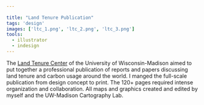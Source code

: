 ```yaml
---
 
title: "Land Tenure Publication"
tags: 'design'
images: ['ltc_1.png', 'ltc_2.png', 'ltc_3.png']
tools:
  - illustrator
  - indesign
---
```


The [Land Tenure Center](http://www.nelson.wisc.edu/ltc/publications.php) of the University of Wisconsin-Madison aimed to put together a professional publication of reports and papers discussing land tenure and carbon usage around the world. I manged the full-scale publication from design concept to print. The 120+ pages required intense organization and collaboration. All maps and graphics created and edited by myself and the UW-Madison Cartography Lab.